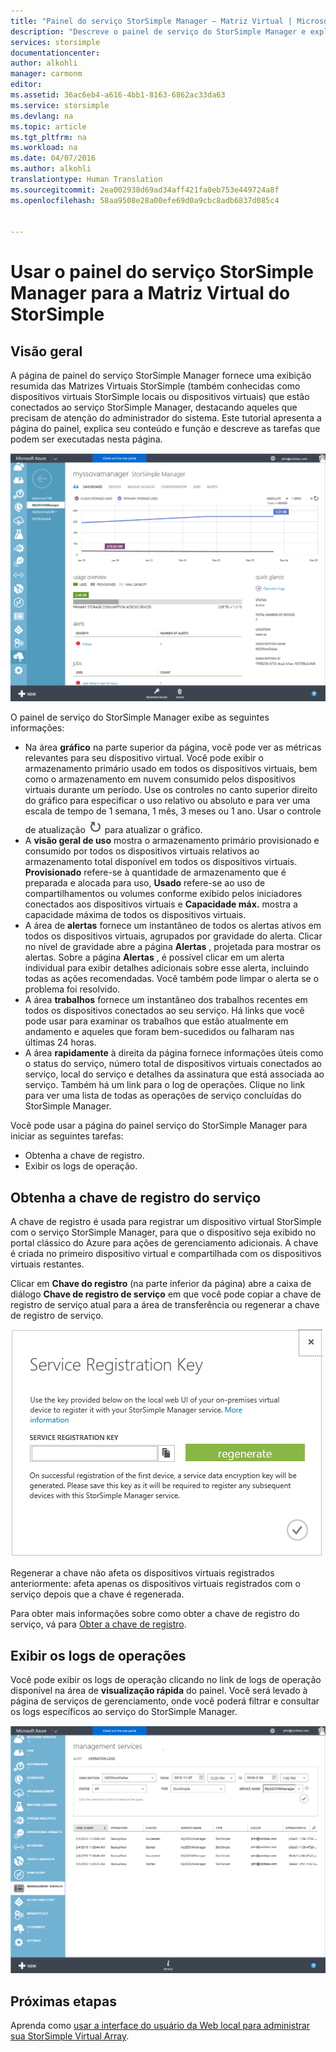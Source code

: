 ```yaml
---
title: "Painel do serviço StorSimple Manager – Matriz Virtual | Microsoft Docs"
description: "Descreve o painel de serviço do StorSimple Manager e explica como usá-lo para monitorar a integridade de sua Matriz Virtual StorSimple."
services: storsimple
documentationcenter: 
author: alkohli
manager: carmonm
editor: 
ms.assetid: 36ac6eb4-a616-4bb1-8163-6862ac33da63
ms.service: storsimple
ms.devlang: na
ms.topic: article
ms.tgt_pltfrm: na
ms.workload: na
ms.date: 04/07/2016
ms.author: alkohli
translationtype: Human Translation
ms.sourcegitcommit: 2ea002938d69ad34aff421fa0eb753e449724a8f
ms.openlocfilehash: 58aa9508e28a00efe69d0a9cbc8adb6837d085c4


---
```

# <a name="use-the-storsimple-manager-service-dashboard-for-the-storsimple-virtual-array"></a>Usar o painel do serviço StorSimple Manager para a Matriz Virtual do StorSimple
## <a name="overview"></a>Visão geral
A página de painel do serviço StorSimple Manager fornece uma exibição resumida das Matrizes Virtuais StorSimple (também conhecidas como dispositivos virtuais StorSimple locais ou dispositivos virtuais) que estão conectados ao serviço StorSimple Manager, destacando aqueles que precisam de atenção do administrador do sistema. Este tutorial apresenta a página do painel, explica seu conteúdo e função e descreve as tarefas que podem ser executadas nesta página.

![Painel de serviço](./media/storsimple-ova-service-dashboard/dashboard1.png)

O painel de serviço do StorSimple Manager exibe as seguintes informações:

* Na área **gráfico** na parte superior da página, você pode ver as métricas relevantes para seu dispositivo virtual. Você pode exibir o armazenamento primário usado em todos os dispositivos virtuais, bem como o armazenamento em nuvem consumido pelos dispositivos virtuais durante um período. Use os controles no canto superior direito do gráfico para especificar o uso relativo ou absoluto e para ver uma escala de tempo de 1 semana, 1 mês, 3 meses ou 1 ano. Usar o controle de atualização ![controle de atualização](./media/storsimple-ova-service-dashboard/refresh-control.png) para atualizar o gráfico.
* A **visão geral de uso** mostra o armazenamento primário provisionado e consumido por todos os dispositivos virtuais relativos ao armazenamento total disponível em todos os dispositivos virtuais. **Provisionado** refere-se à quantidade de armazenamento que é preparada e alocada para uso, **Usado** refere-se ao uso de compartilhamentos ou volumes conforme exibido pelos iniciadores conectados aos dispositivos virtuais e **Capacidade máx.** mostra a capacidade máxima de todos os dispositivos virtuais.
* A área de **alertas** fornece um instantâneo de todos os alertas ativos em todos os dispositivos virtuais, agrupados por gravidade do alerta. Clicar no nível de gravidade abre a página **Alertas** , projetada para mostrar os alertas. Sobre a página **Alertas** , é possível clicar em um alerta individual para exibir detalhes adicionais sobre esse alerta, incluindo todas as ações recomendadas. Você também pode limpar o alerta se o problema foi resolvido.
* A área **trabalhos** fornece um instantâneo dos trabalhos recentes em todos os dispositivos conectados ao seu serviço. Há links que você pode usar para examinar os trabalhos que estão atualmente em andamento e aqueles que foram bem-sucedidos ou falharam nas últimas 24 horas. 
* A área **rapidamente** à direita da página fornece informações úteis como o status do serviço, número total de dispositivos virtuais conectados ao serviço, local do serviço e detalhes da assinatura que está associada ao serviço. Também há um link para o log de operações. Clique no link para ver uma lista de todas as operações de serviço concluídas do StorSimple Manager. 

Você pode usar a página do painel serviço do StorSimple Manager para iniciar as seguintes tarefas:

* Obtenha a chave de registro.
* Exibir os logs de operação.

## <a name="get-the-service-registration-key"></a>Obtenha a chave de registro do serviço
A chave de registro é usada para registrar um dispositivo virtual StorSimple com o serviço StorSimple Manager, para que o dispositivo seja exibido no portal clássico do Azure para ações de gerenciamento adicionais. A chave é criada no primeiro dispositivo virtual e compartilhada com os dispositivos virtuais restantes. 

Clicar em **Chave do registro** (na parte inferior da página) abre a caixa de diálogo **Chave de registro de serviço** em que você pode copiar a chave de registro de serviço atual para a área de transferência ou regenerar a chave de registro de serviço.

![chave de registro](./media/storsimple-ova-service-dashboard/service-dashboard3.png)

Regenerar a chave não afeta os dispositivos virtuais registrados anteriormente: afeta apenas os dispositivos virtuais registrados com o serviço depois que a chave é regenerada.

Para obter mais informações sobre como obter a chave de registro do serviço, vá para [Obter a chave de registro](storsimple-ova-manage-service.md#get-the-service-registration-key).

## <a name="view-the-operations-logs"></a>Exibir os logs de operações
Você pode exibir os logs de operação clicando no link de logs de operação disponível na área de **visualização rápida** do painel. Você será levado à página de serviços de gerenciamento, onde você poderá filtrar e consultar os logs específicos ao serviço do StorSimple Manager.

![Log de operações](./media/storsimple-ova-service-dashboard/ops-log.png)

## <a name="next-steps"></a>Próximas etapas
Aprenda como [usar a interface do usuário da Web local para administrar sua StorSimple Virtual Array](storsimple-ova-web-ui-admin.md).




<!--HONumber=Nov16_HO3-->


